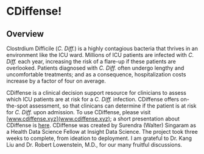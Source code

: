 # CDiffense!

## Overview

Clostrdium Difficile (*C. Diff.*) is a highly contagious bacteria that thrives in an environment like the ICU ward.  Millions of ICU patients are infected with *C. Diff.* each year, increasing the risk of a flare-up if these patients are overlooked.  Patients diagnosed with *C. Diff.*  often undergo lengthy and uncomfortable treatments; and as a consequence, hospitalization costs increase by a factor of four on average.

CDiffense is a clinical decision support resource for clinicians to assess which ICU patients are at risk for a *C. Diff.* infection.  CDiffense offers on-the-spot assessment, so that clinicans can determine if the patient is at risk for *C. Diff.* upon admission.  To use CDiffense, please visit [www.cdiffense.xyz](www.cdiffense.xyz); a short presentation about CDiffense is [here](https://www.slideshare.net/SurendraWSingaram/c-diffense-179826520).  CDiffense was created by Surendra (Walter) Singaram as a Health Data Science Fellow at Insight Data Science.  The project took three weeks to complete, from ideation to deployment.  I am grateful to Dr. Kang Liu and Dr. Robert Lowenstein, M.D., for our many fruitful discussions. 

